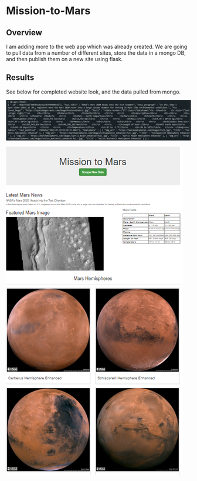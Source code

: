 # Mission-to-Mars

## Overview

I am adding more to the web app which was already created. We are going to pull data from a number of different sites, store the data in a mongo DB, and then publish them on a new site using flask.

## Results

See below for completed website look, and the data pulled from mongo.

![mongo data](https://github.com/CaptCarmine/Mission-to-Mars/blob/main/Misc/mongo_db.png?raw=true)

![Site look](https://github.com/CaptCarmine/Mission-to-Mars/blob/main/Misc/Website_full.png?raw=true)